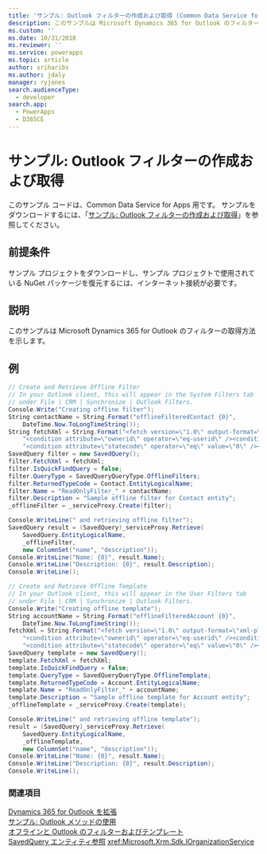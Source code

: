 ```yaml
---
title: 'サンプル: Outlook フィルターの作成および取得 (Common Data Service for Apps)| Microsoft Docs'
description: このサンプルは Microsoft Dynamics 365 for Outlook のフィルターの取得方法を示します
ms.custom: ''
ms.date: 10/31/2018
ms.reviewer: ''
ms.service: powerapps
ms.topic: article
author: sriharibs
ms.author: jdaly
manager: ryjones
search.audienceType:
  - developer
search.app:
  - PowerApps
  - D365CE
---
```

# <a name="sample-create-and-retrieve-outlook-filters"></a>サンプル: Outlook フィルターの作成および取得

このサンプル コードは、Common Data Service for Apps 用です。 サンプルをダウンロードするには、「[サンプル: Outlook フィルターの作成および取得](/dynamics365/customer-engagement/developer/outlook-client/sample-create-retrieve-outlook-filters)」を参照してください。

## <a name="prerequisites"></a>前提条件

サンプル プロジェクトをダウンロードし、サンプル プロジェクトで使用されている NuGet パッケージを復元するには、インターネット接続が必要です。

## <a name="demonstrates"></a>説明  

 このサンプルは Microsoft Dynamics 365 for Outlook のフィルターの取得方法を示します。  
  
## <a name="example"></a>例  

```csharp
// Create and Retrieve Offline Filter
// In your Outlook client, this will appear in the System Filters tab
// under File | CRM | Synchronize | Outlook Filters.
Console.Write("Creating offline filter");
String contactName = String.Format("offlineFilteredContact {0}",
    DateTime.Now.ToLongTimeString());
String fetchXml = String.Format("<fetch version=\"1.0\" output-format=\"xml-platform\" mapping=\"logical\"><entity name=\"contact\"><attribute name=\"contactid\" /><filter type=\"and\">" +
    "<condition attribute=\"ownerid\" operator=\"eq-userid\" /><condition attribute=\"description\" operator=\"eq\" value=\"{0}\" />" +
    "<condition attribute=\"statecode\" operator=\"eq\" value=\"0\" /></filter></entity></fetch>", contactName);
SavedQuery filter = new SavedQuery();
filter.FetchXml = fetchXml;
filter.IsQuickFindQuery = false;
filter.QueryType = SavedQueryQueryType.OfflineFilters;
filter.ReturnedTypeCode = Contact.EntityLogicalName;
filter.Name = "ReadOnlyFilter_" + contactName;
filter.Description = "Sample offline filter for Contact entity";
_offlineFilter = _serviceProxy.Create(filter);

Console.WriteLine(" and retrieving offline filter");
SavedQuery result = (SavedQuery)_serviceProxy.Retrieve(
    SavedQuery.EntityLogicalName,
    _offlineFilter,
    new ColumnSet("name", "description"));
Console.WriteLine("Name: {0}", result.Name);
Console.WriteLine("Description: {0}", result.Description);
Console.WriteLine();

// Create and Retrieve Offline Template
// In your Outlook client, this will appear in the User Filters tab
// under File | CRM | Synchronize | Outlook Filters.
Console.Write("Creating offline template");
String accountName = String.Format("offlineFilteredAccount {0}",
    DateTime.Now.ToLongTimeString());
fetchXml = String.Format("<fetch version=\"1.0\" output-format=\"xml-platform\" mapping=\"logical\"><entity name=\"account\"><attribute name=\"accountid\" /><filter type=\"and\">" +
    "<condition attribute=\"ownerid\" operator=\"eq-userid\" /><condition attribute=\"name\" operator=\"eq\" value=\"{0}\" />" +
    "<condition attribute=\"statecode\" operator=\"eq\" value=\"0\" /></filter></entity></fetch>", accountName);
SavedQuery template = new SavedQuery();
template.FetchXml = fetchXml;
template.IsQuickFindQuery = false;
template.QueryType = SavedQueryQueryType.OfflineTemplate;
template.ReturnedTypeCode = Account.EntityLogicalName;
template.Name = "ReadOnlyFilter_" + accountName;
template.Description = "Sample offline template for Account entity";
_offlineTemplate = _serviceProxy.Create(template);

Console.WriteLine(" and retrieving offline template");
result = (SavedQuery)_serviceProxy.Retrieve(
    SavedQuery.EntityLogicalName,
    _offlineTemplate,
    new ColumnSet("name", "description"));
Console.WriteLine("Name: {0}", result.Name);
Console.WriteLine("Description: {0}", result.Description);
Console.WriteLine();
```
  
### <a name="see-also"></a>関連項目  

[Dynamics 365 for Outlook を拡張](extend-dynamics-365-outlook.md)<br />
[サンプル: Outlook メソッドの使用](sample-outlook-methods.md)<br />
[オフラインと Outlook のフィルターおよびテンプレート](offline-outlook-filters-templates.md)<br />
[SavedQuery エンティティ参照](../reference/entities/savedquery.md) 
<xref:Microsoft.Xrm.Sdk.IOrganizationService>